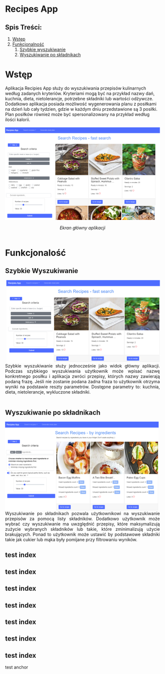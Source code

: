 # Recipes App
## Spis Treści:
1. [Wstęp](#wstep)
2. [Funkcjonalność](#funkcjonalnosc)
    1. [Szybkie wyszukiwanie](#fast_search)
    2. [Wyszukiwanie po składnikach](#by_ingredients)
<a name="wstep"></a>

# Wstęp
Aplikacja Recipies App służy do wyszukiwania przepisów kulinarnych według zadanych kryteriów. Kryteriami mogą być na przykład nazwy dań, kuchnia, dieta, nietolerancje, potrzebne składniki lub wartości odżywcze.
<br>
Dodatkowo aplikacja posiada możliwość wygenerowania planu z posiłkami na dzień lub cały tydzien, gdzie w każdym dniu przedstawione są 3 posiłki. Plan posiłków również może być spersonalizowany na przykład według ilości kalorii.
<br>
<br>
<img src="main_screen.png" alt="Ekran Główny" width="1000rem"/>
<div align="center"><i>Ekran główny aplikacji</i></div>
<a name="funkcjonalnosc"></a>
<br>

# Funkcjonalość
<a name="fast_search"></a>

## Szybkie Wyszukiwanie
<div>
<div style="text-align: justify">
<img src="fast_search.png" alt="Szybkie wyszukiwanie" width="500rem" style="float: right;"/> Szybkie wyszukiwanie służy jednocześnie jako widok główny aplikacji. Podczas szybkiego wyszukiwania użytkownik może wpisać nazwę konkretnego posiłku i aplikacja zwróci przepisy, których nazwy zawierają podaną frazę. Jeśli nie zostanie podana żadna fraza to użytkownik otrzyma wyniki na podstawie reszty parametrów. Dostępne parametry to: kuchnia, dieta, nietolerancje, wykluczone składniki.
</div>
</div>
<br>
<a name="by_ingredients"></a>

## Wyszukiwanie po składnikach
<div>
<div style="text-align: justify">
<img src="by_ingredients.png" alt="Wyszukiwanie po składnikach" width="500rem" style="float: left;"/> Wyszukiwanie po składnikach pozwala użytkownikowi na wyszukiwanie przepisów za pomocą listy składników. Dodatkowo użytkownik może wybrać czy wyszukiwanie ma uwzględnić przepisy, które maksymalizują zużycie wybranych składników lub takie, które zminimalizują użycie brakujących. Ponad to użytkownik może ustawić by podstawowe składniki takie jak cukier lub mąka były pomijane przy filtrowaniu wyników.
</div>
</div>


## test index
## test index
## test index
## test index
## test index
## test index
## test index














<a name="anchor"></a>test anchor